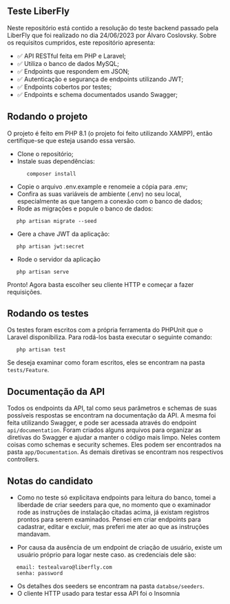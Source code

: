## Teste LiberFly

Neste repositório está contido a resolução do teste backend passado pela LiberFly que foi realizado no dia 24/06/2023 por Álvaro Coslovsky.
Sobre os requisitos cumpridos, este repositório apresenta:

- :white_check_mark: API RESTful feita em PHP e Laravel;
- :white_check_mark: Utiliza o banco de dados MySQL;
- :white_check_mark: Endpoints que respondem em JSON;
- :white_check_mark: Autenticação e segurança de endpoints utilizando JWT;
- :white_check_mark: Endpoints cobertos por testes;
- :white_check_mark: Endpoints e schema documentados usando Swagger;

## Rodando o projeto

O projeto é feito em PHP 8.1 (o projeto foi feito utilizando XAMPP), então certifique-se que esteja usando essa versão.

 - Clone o repositório;
 - Instale suas dependências:
    ```
       composer install
    ```
 - Copie o arquivo .env.example e renomeie a cópia para .env; 
 - Confira as suas variáveis de ambiente (.env) no seu local, especialmente as que tangem a conexão com o banco de dados;
 - Rode as migrações e popule o banco de dados:
 ```
    php artisan migrate --seed
 ```
 - Gere a chave JWT da aplicação:
 ```
    php artisan jwt:secret
 ```
 - Rode o servidor da aplicação
 ```
    php artisan serve
 ```

 Pronto! Agora basta escolher seu cliente HTTP e começar a fazer requisições.

## Rodando os testes
 Os testes foram escritos com a própria ferramenta do PHPUnit que o Laravel disponibiliza. Para rodá-los basta executar o seguinte comando:
 ```
    php artisan test
 ```
 Se deseja examinar como foram escritos, eles se encontram na pasta `tests/Feature`.

## Documentação da API
 Todos os endpoints da API, tal como seus parâmetros e schemas de suas possíveis respostas se encontram na documentação da API. A mesma foi feita utilizando Swagger, e pode ser acessada através do endpoint `api/documentation`.
 Foram criados alguns arquivos para organizar as diretivas do Swagger e ajudar a manter o código mais limpo. Neles contem coisas como schemas e security schemes.
 Eles podem ser encontrados na pasta `app/Documentation`. As demais diretivas se encontram nos respectivos controllers.

## Notas do candidato
 - Como no teste só explicitava endpoints para leitura do banco, tomei a liberdade de criar seeders para que, no momento que o examinador rode as instruções de instalação citadas acima, já existam registros prontos para serem examinados. Pensei em criar endpoints para cadastrar, editar e excluir, mas preferi me ater ao que as instruções mandavam.

 - Por causa da ausência de um endpoint de criação de usuário, existe um usuário próprio para logar neste caso. as credenciais dele são:
 ```
    email: testealvaro@liberfly.com
    senha: password
 ```

 - Os detalhes dos seeders se encontram na pasta `databse/seeders`.
 - O cliente HTTP usado para testar essa API foi o Insomnia
 

 


